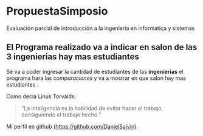 # PropuestaSimposio 
 Evaluación parcial de introducción a la ingeniería en informática y sistemas
##  El Programa realizado va a indicar en salon de las 3 ingenierias hay mas estudiantes
Se va a poder ingresar la cantidad de estudiantes de las **ingenierias** el programa hara las  *comparaciones* y va a mostrar en que 
salon hay mas estudiantes .

Como decia Linus Torvalds:
> “La inteligencia es la habilidad de evitar hacer el trabajo, consiguiendo el trabajo hecho.”

Mi perfil en github (https://github.com/DanielSajvin).
